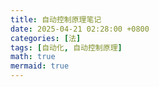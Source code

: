 ```yaml
---
title: 自动控制原理笔记
date: 2025-04-21 02:28:00 +0800
categories: [法]
tags: [自动化, 自动控制原理]
math: true
mermaid: true
---
```

